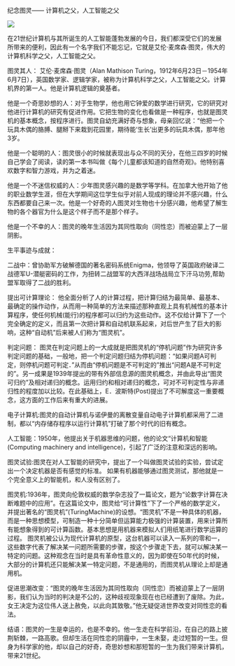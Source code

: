 纪念图灵—— 计算机之父，人工智能之父

![](https://pic.baike.soso.com/ugc/baikepic2/0/ori-20180122083833-613770745_jpeg_295_400_20850.jpg/800)


在21世纪计算机与其所诞生的人工智能蓬勃发展的今日，我们都深受它们的发展所带来的便利，因此有一个名字我们不能忘记，它就是艾伦·麦席森·图灵，伟大的计算机科学之父，人工智能之父。

图灵其人： 艾伦·麦席森·图灵（Alan Mathison Turing，1912年6月23日－1954年6月7日），英国数学家、逻辑学家，被称为计算机科学之父，人工智能之父。计算机界的第一人。他是计算机逻辑的奠基者。

他是一个奇思妙想的人：对于生物学，他也用它钟爱的数学进行研究，它的研究对他进行计算机的研究有促进作用。它把生物的变化也看做是一种程序，也就是图灵机的基本概念，按程序进行。图灵自幼充满好奇与想象，母亲回忆说：“他把一个玩具木偶的胳膊、腿掰下来栽到花园里，期待能‘生长’出更多的玩具木偶，那年他3岁。

他是一个聪明的人：图灵很小的时候就表现出与众不同的天分，在他三四岁的时候自己学会了阅读，读的第一本书叫做《每个儿童都该知道的自然奇观》。他特别喜欢数字和智力游戏，并为之着迷。

他是一个不迷信权威的人：少年图灵感兴趣的是数学等学科。在加拿大他开始了他的职业数学生涯，但在大学期间这位学生似乎对前人现成的理论并不感兴趣，什么东西都要自己来一次。他是一个好奇的人图灵对生物也十分感兴趣，他希望了解生物的各个器官为什么是这个样子而不是那个样子。


他是一个不幸的人：图灵的晚年生活因为其同性取向（同性恋）而被迫蒙上了一层阴影。


生平事迹与成就：

二战中：曾协助军方破解德国的著名密码系统Enigma，他领导了英国政府破译二战德军U-潜艇密码的工作，为扭转二战盟军的大西洋战场战局立下汗马功劳,帮助盟军取得了二战的胜利。

提出可计算理论：
他全面分析了人的计算过程，把计算归结为最简单、最基本、最确定的操作动作，从而用一种简单的方法来描述那种直观上具有机械性的基本计算程序，使任何机械(能行)的程序都可以归约为这些动作。这不仅给计算下了一个完全确定的定义，而且第一次把计算和自动机联系起来，对后世产生了巨大的影响，这种“自动机”后来被人们称为“图灵机”。

判定问题：
图灵在判定问题上的一大成就是把图灵机的“停机问题”作为研究许多判定问题的基础，一般地，把一个判定问题归结为停机问题：“如果问题A可判定，则停机问题可判定．”从而由“停机问题是不可判定的”推出“问题A是不可判定的”。另一成果是1939年提出的带有外部信息源的图灵机概念，并由此导出“图灵可归约”及相对递归的概念。运用归约和相对递归的概念，可对不可判定性与非递归性的程度加以比较。在此基础上，E．波斯特(Post)提出了不可解度这一重要概念，这方面的工作后来有重大的进展。

电子计算机:图灵的自动计算机与诺伊曼的离散变量自动电子计算机都采用了二进制，都以“内存储存程序以运行计算机”打破了那个时代的旧有概念。

人工智能：1950年，他提出关于机器思维的问题，他的论文“计算机和智能(Computing machinery and intelligence)，引起了广泛的注意和深远的影响。

图灵试验:图灵在对人工智能的研究中，提出了一个叫做图灵试验的实验，尝试定出一个决定机器是否有感觉的标准。
如果有机器能够通过图灵测试，那他就是一个完全意义上的智能机，和人没有区别了。

图灵机:1936年，图灵向伦敦权威的数学杂志投了一篇论文，题为“论数字计算在决断难题中的应用”。在这篇论文中，图灵给“可计算性”下了一个严格的数学定义，并提出著名的“图灵机”(TuringMachine)的设想。“图灵机”不是一种具体的机器，而是一种思想模型，可制造一种十分简单但运算能力极强的计算装置，用来计算所有能想象得到的可计算函数。基本思想是用机器来模拟人们用纸笔进行数学运算的过程。
图灵机被公认为现代计算机的原型，这台机器可以读入一系列的零和一，这些数字代表了解决某一问题所需要的步骤，按这个步骤走下去，就可以解决某一特定的问题。这种观念在当时是具有革命性意义的，因为即使在50年代的时候，大部分的计算机还只能解决某一特定问题，不是通用的，而图灵机从理论上却是通用机。

促进思潮改变：“图灵的晚年生活因为其同性取向（同性恋）而被迫蒙上了一层阴影，我们认为当时的判决是不公的，这种歧视现象现在也已经遭到了废除。为此，女王决定为这位伟人送上赦免，以此向其致敬。”他无疑促进世界改变对同性恋的看法。

结语：图灵的一生是幸运的，也是不幸的。他一生走在科学前沿，在自己的路上披荆斩棘，一路高歌。但却生活在同性恋的阴霾中，一生未娶，走过短暂的一生。但身为科学家的他，却以自己的好奇，奇思妙想和那短暂的一生为我们带来计算机，带来21世纪。